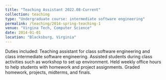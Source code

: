 ```yaml
---
title: "Teaching Assistant 2022.08-Current"
collection: teaching
type: "Undergraduate course: intermediate software engineering"
permalink: /teaching/2014-spring-teaching-1
venue: "Virgina Tech, Computer Science"
date: 2014-01-01
location: "Blacksburg, Virginia"
---
```


Duties included: Teaching assistant for class software engineering and class intermediate software engineering. Assisted students during class activities such as workshop to set up environment. Held weekly office hours to help students with homework and project assignments. Graded homework, projects, midterms, and finals.